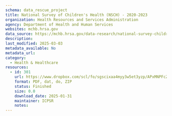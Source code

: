 ```yaml
---
schema: data_rescue_project 
title: National Survey of Children's Health (NSCH) - 2020-2023
organization: Health Resources and Services Administration
agency: Department of Health and Human Services
websites: mchb.hrsa.gov
data_source: https://mchb.hrsa.gov/data-research/national-survey-childrens-health
description: 
last_modified: 2025-03-03
metadata_available: No
metadata_url: 
category:
  - Health & Healthcare 
resources:
  - id: 301
    url: https://www.dropbox.com/scl/fo/sgscixaa4myy3w5et3yzp/APxMNPFcZXfwsQkGIztj4qU?rlkey=bnb7d62vflcaifnold3bysa1u&dl=0
    format: PDF, dat, do, ZIP
    status: Finished
    size: 0.0
    download_date: 2025-01-31
    maintainer: ICPSR
    notes: 
---
```


